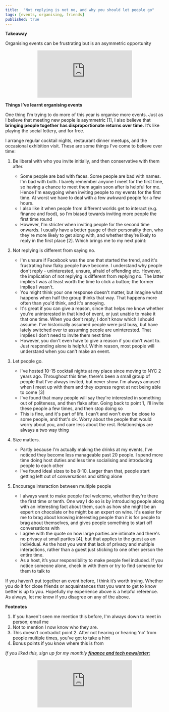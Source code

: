 ```yaml
---
title:  "Not replying is not no, and why you should let people go"  
tags: [events, organising, friends]
published: true
---
```


**Takeaway**

Organising events can be frustrating but is an asymmetric opportunity

<style>
      .iframe-container {
        overflow: hidden;        
        padding-top: 50%; <!-- Calculated from the aspect ration of the content (in case of 16:9 it is 9/16= 0.5625) -->
        position: relative;
      }
      .iframe-container iframe { 
         border: 0;
         height: 100%; <!-- Finally, width and height are set to 100% so the iframe takes up 100% of the containers space. -->
         left: 0;
         position: absolute;
         top: 0;
         width: 100%;
         display: block;
         margin: 0 auto; <!-- center image -->
      }
      <!-- 4x3 Aspect Ratio -->
      .iframe-container-4x3 {
        padding-top: 75%;
      }
</style> 

<div class="iframe-container-4x3">
  <p align="center"><iframe src="https://avoidboringpeople.substack.com/embed" frameborder="0" scrolling="no"> </iframe></p>
</div>

**Things I’ve learnt organising events**

One thing I'm trying to do more of this year is organise more events. Just as I believe that meeting new people is asymmetric \[1\], I also believe that **bringing people together has disproportionate returns over time.** It’s like playing the social lottery, and for free.

I arrange regular cocktail nights, restaurant dinner meetups, and the occasional exhibition visit. These are some things I've come to believe over time:

1. Be liberal with who you invite initially, and then conservative with them after. 

    - Some people are bad with faces. Some people are bad with names. I'm bad with both. I barely remember anyone I meet for the first time, so having a chance to meet them again soon after is helpful for me. Hence I'm easygoing when inviting people to my events for the first time. At worst we have to deal with a few awkward people for a few hours. 
    - I also like it when people from different worlds get to interact (e.g. finance and food), so I’m biased towards inviting more people the first time round
    - However, I'm stricter when inviting people for the second time onwards. I usually have a better gauge of their personality then, who they're more likely to get along with, and whether they're likely to reply in the first place \[2\]. Which brings me to my next point:

2. Not replying is different from saying no. 

    - I'm unsure if Facebook was the one that started the trend, and it's frustrating how flaky people have become. I understand why people don't reply - uninterested, unsure, afraid of offending etc. However, the implication of not replying is different from replying no. The latter implies I was at least worth the time to click a button; the former implies I wasn't. 
    - You might think your one response doesn't matter, but imagine what happens when half the group thinks that way. That happens more often than you'd think, and it's annoying.
    - It's great if you can give a reason, since that helps me know whether you're uninterested in that kind of event, or just unable to make it that one time. When you don't reply, I don't know which I should assume. I've historically assumed people were just busy, but have lately switched over to assuming people are uninterested. That implies I don’t need to invite them next time
    - However, you don't even have to give a reason if you don't want to. Just responding alone is helpful. Within reason, most people will understand when you can't make an event. 
  
3. Let people go.

    - I've hosted 10-15 cocktail nights at my place since moving to NYC 2 years ago. Throughout this time, there's been a small group of people that I've always invited, but never show. I'm always amused when I meet up with them and they express regret at not being able to come \[3\]
    - I've found that many people will say they're interested in something out of politeness, and then flake after. Going back to point 1, I'll invite these people a few times, and then stop doing so 
    - This is fine, and it's part of life. I can't and won't ever be close to some people, and that's ok. Worry about the people that would worry about you, and care less about the rest. Relationships are always a two way thing

4. Size matters.

    - Partly because I'm actually making the drinks at my events, I've noticed they become less manageable past 20 people. I spend more time doing host duties and less time socialising and introducing people to each other
    - I've found ideal sizes to be 8-10. Larger than that, people start getting left out of conversations and sitting alone

5. Encourage interaction between multiple people

    - I always want to make people feel welcome, whether they're there the first time or tenth. One way I do so is by introducing people along with an interesting fact about them, such as how she might be an expert on chocolate or he might be an expert on wine. It's easier for me to brag about knowing interesting people than it is for people to brag about themselves, and gives people something to start off conversations with
    - I agree with the quote on how large parties are intimate and there's no privacy at small parties \[4\], but that applies to the guest as an individual. As the host you want that lack of privacy and multiple interactions, rather than a guest just sticking to one other person the entire time.
    - As a host, it’s your responsibility to make people feel included. If you notice someone alone, check in with them or try to find someone for them to talk to 
    
If you haven’t put together an event before, I think it’s worth trying. Whether you do it for close friends or acquaintances that you want to get to know better is up to you. Hopefully my experience above is a helpful reference. As always, let me know if you disagree on any of the above.    

**Footnotes**

1. If you haven't seen me mention this before, I'm always down to meet in person; email me
2. Not to mention I now know who they are. 
3. This doesn’t contradict point 2. After not hearing or hearing ‘no’ from people multiple times, you’ve got to take a hint
4. Bonus points if you know where this is from

*If you liked this, sign up for my monthly* ***[finance and tech newsletter:](https://avoidboringpeople.substack.com/ "ABP")***

<div class="iframe-container-4x3">
  <p align="center"><iframe src="https://avoidboringpeople.substack.com/embed" frameborder="0" scrolling="no"> </iframe></p>
</div>
